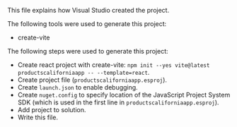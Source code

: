 This file explains how Visual Studio created the project.

The following tools were used to generate this project:
- create-vite

The following steps were used to generate this project:
- Create react project with create-vite: `npm init --yes vite@latest productscaliforniaapp -- --template=react`.
- Create project file (`productscaliforniaapp.esproj`).
- Create `launch.json` to enable debugging.
- Create `nuget.config` to specify location of the JavaScript Project System SDK (which is used in the first line in `productscaliforniaapp.esproj`).
- Add project to solution.
- Write this file.
